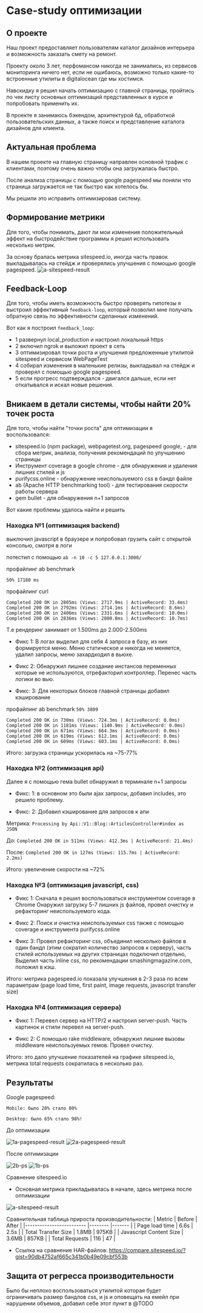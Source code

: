 # Case-study оптимизации

## О проекте
Наш проект предоставляет пользователям каталог дизайнов интерьера и возможность заказать смету на ремонт.

Проекту около 3 лет, перфомансом никогда не занимались, из сервисов мониторинга ничего нет, если не ошибаюсь,
возможно только какие-то встроенные утилиты в digitalocean где мы хостимся.

Навскидку я решил начать оптимизацию с главной страницы,
пройтись по чек листу основных оптимизаций представленных в курсе и попробовать применить их.

В проекте я занимаюсь бэкендом, архитектурой бд, обработкой пользовательских данных,
а также поиск и представление каталога дизайнов для клиента.

## Актуальная проблема
В нашем проекте на главную страницу направлен основной трафик с клиентами,
поэтому очень важно чтобы она загружалась быстро.

После анализа страницы с помощью
google pagespeed мы поняли что страница загружается не так быстро как хотелось бы.

Мы решили это исправить оптимизировав систему.

## Формирование метрики
Для того, чтобы понимать, дают ли мои изменения положительный эффект на быстродействие программы я решил использовать несколько метрик.

За основу бралась метрика sitespeed.io, иногда часть правок выкладывалась на стейдж и проверялись улучшения с помощью google pagespeed.
![a-sitespeed-result](https://raw.githubusercontent.com/badimalex/rails-optimization-task8/task-8/3a-sitespeed-result.png)

## Feedback-Loop
Для того, чтобы иметь возможность быстро проверять гипотезы я выстроил эффективный `feedback-loop`,
который позволил мне получать обратную связь по эффективности сделанных изменений.

Вот как я построил `feedback_loop`:

- 1 развернул local_production и настроил локальный https
- 2 включил ngrok и выложил проект в сеть
- 3 оптимизировал точки роста и улучшения предложенные утилитой sitespeed и сервисом WebPageTest
- 4 собирал изменения в маленькие релизы, выкладывал на стейдж и проверял  с помощью google pagespeed.
- 5 если прогресс подтверждался - двигался дальше, если нет откатывался и искал новые решения.

## Вникаем в детали системы, чтобы найти 20% точек роста
Для того, чтобы найти "точки роста" для оптимизации я воспользовался:

- sitespeed.io (npm package), webpagetest.org, pagespeed google, - для сбора метрик, анализа, получения рекомендаций по улучшению страницы
- Инструмент coverage в google chrome - для обнаружения и удаления лишних стилей и js
- purifycss.online - обнаружение неиспользуемого css в бандл файле
- ab (Apache HTTP benchmarking tool) - для тестирования скорости работы сервера
- gem bullet - для обнаружения n+1 запросов

Вот какие проблемы удалось найти и решить

### Находка №1 (оптимизация backend)

выключил javascript в браузере и попробовал грузить сайт с открытой консолью, смотря в логи

потестил с помощью ```ab -n 10 -c 5 127.0.0.1:3000/```

профайлинг ab benchmark

```
50% 17180 ms
```

профайлинг curl
```
Completed 200 OK in 2805ms (Views: 2717.9ms | ActiveRecord: 33.4ms)
Completed 200 OK in 2792ms (Views: 2714.1ms | ActiveRecord: 8.6ms)
Completed 200 OK in 2406ms (Views: 2331.6ms | ActiveRecord: 10.0ms)
Completed 200 OK in 2836ms (Views: 2800.8ms | ActiveRecord: 10.7ms)
```

Т.е рендеринг занимает от 1.500ms до 2.000-2.500ms

- Фикс 1:
  В логах выделил для себя 4 запроса в базу, из них формируется меню.
  Меню статическое и никогда не меняется, удалил запросы, меню захардкодил в вьюхе.

- Фикс 2:
  Обнаружил лишнее создание инстансов переменных которые не используются, отрефакторил контроллер.
  Перенес часть логики во вью.

- Фикс: 3:
  Для некоторых блоков главной страницы добавил кэширование

профайлинг ab benchmark ```50% 3809```

```
Completed 200 OK in 730ms (Views: 724.3ms | ActiveRecord: 0.0ms)
Completed 200 OK in 1181ms (Views: 1140.9ms | ActiveRecord: 0.0ms)
Completed 200 OK in 671ms (Views: 664.3ms | ActiveRecord: 0.0ms)
Completed 200 OK in 619ms (Views: 612.1ms | ActiveRecord: 0.0ms)
Completed 200 OK in 609ms (Views: 603.1ms | ActiveRecord: 0.0ms)
```

Итого: загрузка страницы ускорилась на  ~75-77%

### Находка №2 (оптимизация api)
Далее я c помощью гема bullet обнаружил в терминале n+1 запросы

- Фикс: 1:
  в основном это были ajax запросы, добавил includes, это решило проблему.

- Фикс: 2:
  Добавил кэширование для запросов к апи

Метрика: ```Processing by Api::V1::Blog::ArticlesController#index as JSON```

До: ```Completed 200 OK in 511ms (Views: 412.3ms | ActiveRecord: 21.4ms)```

После: ```Completed 200 OK in 127ms (Views: 115.7ms | ActiveRecord: 2.2ms)```

Итого: увеличение скорости на ~72%

### Находка №3 (оптимизация javascript, css)

- Фикс 1:
  Сначала я решил воспользоваться инструментом coverage в Chrome
  Онаружил загрузку 5-7 лишних js файлов, провел очистку и рефакторинг неиспользуемого кода.

- Фикс 2:
  Поиск и очистка неиспользуемых css также с помощью coverage и инструмента purifycss.online

- Фикс 3:
  Провел рефакторинг css, объединил несколько файлов в один бандл (этим сократил количество запросов к серверу),
  часть стилей используемых на других страницах подключил отдельно,
  Выделил часть inline css, по рекомендации smashingmagazine.com, положил в кэш.

Итого: метрика pagespeed.io показала улучшения в 2-3 раза по всем параметрам
(page load time, first paint, image requests, javascript transfer size)

### Находка №4 (оптимизация сервера)
- Фикс 1:
  Перевел сервер на HTTP/2 и настроил server-push.
  Часть картинок и стили перевел на server-push.

- Фикс 2:
  С помощью rake middleware, обнаружил лишние вызовы middleware неиспользуемых гемов.
  Провел очистку.

Итого: это дало улучшение показателей на графике sitespeed.io, метрика total requests сократилась в несколько раз.

## Результаты

Google pagespeed:

```Mobile: было 20% стало 80%```

```Desktop: было 65% стало 98%!```

До оптимизации

![1a-pagespeed-result](https://raw.githubusercontent.com/badimalex/rails-optimization-task8/task-8/1a-pagespeed-result.png)
![2a-pagespeed-result](https://raw.githubusercontent.com/badimalex/rails-optimization-task8/task-8/2a-pagespeed-result.png)

После оптимизации

![2b-ps](https://raw.githubusercontent.com/badimalex/rails-optimization-task8/task-8/2b-pagespeed-result.png)
![1b-ps](https://raw.githubusercontent.com/badimalex/rails-optimization-task8/task-8/1b-pagespeed-result.png)

Сравнение sitespeed.io

- Основная метрика прикладывалась в начале, здесь метрика после оптимизации

![a-sitespeed-result](https://raw.githubusercontent.com/badimalex/rails-optimization-task8/task-8/3b-sitespeed-result.png)

Сравнительная таблица прироста производительности:
| Metric                  	| Before 	| After 	|
|-------------------------	|--------	|-------	|
| Page load time          	| 6.6s   	| 2.5s  	|
| Total Transfer Size     	| 1.8MB  	| 975KB 	|
| Javascript Content Size 	| 3.6MB  	| 857KB 	|
| Total Requests          	| 116    	| 47    	|

- Ссылка на сравнение HAR-файлов: https://compare.sitespeed.io/?gist=90db4752af665c341b0b49e09cbf553b

## Защита от регресса производительности
Было бы неплохо воспользоваться утилитой которая будет ограничивать размер бандлов css, и js
и оповещать на емейл при нарушении объемов, добавил себе этот пункт в @TODO
